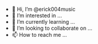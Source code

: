 - 👋 Hi, I’m @erick004music
- 👀 I’m interested in ...
- 🌱 I’m currently learning ...
- 💞️ I’m looking to collaborate on ...
- 📫 How to reach me ...

<!---
erick004music/erick004music is a ✨ special ✨ repository because its `README.md` (this file) appears on your GitHub profile.
You can click the Preview link to take a look at your changes.
--->
